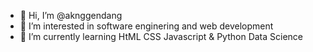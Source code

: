 - 👋 Hi, I’m @aknggendang
- 👀 I’m interested in software enginering and web development
- 🌱 I’m currently learning HtML CSS Javascript & Python Data Science

<!---
aknggendang/aknggendang is a ✨ special ✨ repository because its `README.md` (this file) appears on your GitHub profile.
You can click the Preview link to take a look at your changes.
--->
